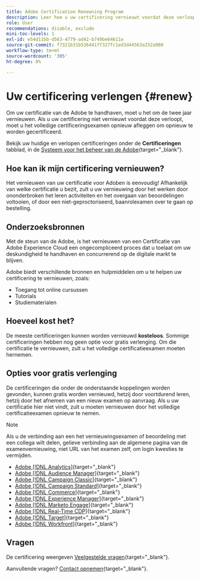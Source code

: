 ```yaml
---
title: Adobe Certification Renewning Program
description: Leer hoe u uw certificering vernieuwt voordat deze verloopt.
role: User
recommendations: disable, exclude
mini-toc-levels: 1
exl-id: e54d11bb-d563-4779-ad42-b749be64611a
source-git-commit: f7321b31b536441ff327fc1ed3d44563a252a980
workflow-type: tm+mt
source-wordcount: '305'
ht-degree: 0%

---
```


# Uw certificering verlengen {#renew}

Om uw certificatie van de Adobe te handhaven, moet u het om de twee jaar vernieuwen. Als u uw certificering niet vernieuwt voordat deze verloopt, moet u het volledige certificeringsexamen opnieuw afleggen om opnieuw te worden gecertificeerd.

Bekijk uw huidige en verlopen certificeringen onder de **Certificeringen** tabblad, in de [Systeem voor het beheer van de Adobe](https://www.certmetrics.com/adobe/candidate/cert_summary.aspx){target="_blank"}.

## Hoe kan ik mijn certificering vernieuwen?

Het vernieuwen van uw certificatie voor Adoben is eenvoudig! Afhankelijk van welke certificatie u bezit, zult u uw vernieuwing door het werken door ononderbroken het leren activiteiten en het overgaan van beoordelingen voltooien, of door een niet-geproctoriseerd, baanrolexamen over te gaan op bestelling.

## Onderzoeksbronnen

Met de steun van de Adobe, is het vernieuwen van een Certificatie van Adobe Experience Cloud een ongecompliceerd proces dat u toelaat om uw deskundigheid te handhaven en concurrerend op de digitale markt te blijven.

Adobe biedt verschillende bronnen en hulpmiddelen om u te helpen uw certificering te vernieuwen, zoals:

* Toegang tot online cursussen
* Tutorials
* Studiematerialen

## Hoeveel kost het?

De meeste certificeringen kunnen worden vernieuwd **kosteloos**. Sommige certificeringen hebben nog geen optie voor gratis verlenging. Om die certificatie te vernieuwen, zult u het volledige certificatieexamen moeten hernemen.

## Opties voor gratis verlenging

De certificeringen die onder de onderstaande koppelingen worden gevonden, kunnen gratis worden vernieuwd, hetzij door voortdurend leren, hetzij door het afnemen van een nieuw examen op aanvraag. Als u uw certificatie hier niet vindt, zult u moeten vernieuwen door het volledige certificatieexamen opnieuw te nemen.

>[!NOTE]
>
>Als u de verbinding aan een het vernieuwingsexamen of beoordeling met een collega wilt delen, gelieve verbinding aan de algemene pagina van de examenvernieuwing, niet URL van het examen zelf, om login kwesties te vermijden.

* [Adobe [!DNL Analytics]](https://experienceleague.adobe.com/docs/certification/certification/technical-certifications/aa/aa-renew.html){target="_blank"}
* [Adobe [!DNL Audience Manager]](https://experienceleague.adobe.com/docs/certification/certification/technical-certifications/aam/aam-renew.html){target="_blank"}
* [Adobe [!DNL Campaign Classic]](https://experienceleague.adobe.com/docs/certification/certification/technical-certifications/acc/acc-renew.html){target="_blank"}
* [Adobe [!DNL Campaign Standard]](https://experienceleague.adobe.com/docs/certification/certification/technical-certifications/acs/acs-renew.html){target="_blank"}
* [Adobe [!DNL Commerce]](https://experienceleague.adobe.com/docs/certification/certification/technical-certifications/ac/ac-renew.html){target="_blank"}
* [Adobe [!DNL Experience Manager]](https://experienceleague.adobe.com/docs/certification/certification/technical-certifications/aem/aem-renew.html){target="_blank"}
* [Adobe [!DNL Marketo Engage]](https://experienceleague.adobe.com/docs/certification/certification/technical-certifications/ame/ame-renew.html){target="_blank"}
* [Adobe [!DNL Real-Time CDP]](https://experienceleague.adobe.com/docs/certification/certification/technical-certifications/rtcdp/rtcdp-renew.html){target="_blank"}
* [Adobe [!DNL Target]](https://experienceleague.adobe.com/docs/certification/certification/technical-certifications/at/at-renew.html){target="_blank"}
* [Adobe [!DNL Workfront]](https://experienceleague.adobe.com/docs/certification/program/technical-certifications/aw/aw-renew.html){target="_blank"}

## Vragen

De certificering weergeven [Veelgestelde vragen](https://experienceleague.adobe.com/docs/certification/certification/faq.html){target="_blank"}.

Aanvullende vragen? [Contact opnemen](mailto:certif@adobe.com){target="_blank"}.
